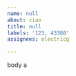```yaml
---         
name: null
about: ciao
title: null
labels: '123, 43380'
assignees: electricg

---         
```


body a
